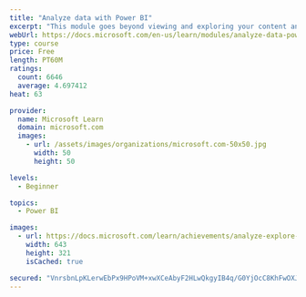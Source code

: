 ```yaml
---
title: "Analyze data with Power BI"
excerpt: "This module goes beyond viewing and exploring your content and explains how to interact with it by working with reports and dashboards to uncover and share new business insights."
webUrl: https://docs.microsoft.com/en-us/learn/modules/analyze-data-power-bi/
type: course
price: Free
length: PT60M
ratings:
  count: 6646
  average: 4.697412
heat: 63

provider:
  name: Microsoft Learn
  domain: microsoft.com
  images:
    - url: /assets/images/organizations/microsoft.com-50x50.jpg
      width: 50
      height: 50

levels:
  - Beginner

topics:
  - Power BI

images:
  - url: https://docs.microsoft.com/learn/achievements/analyze-explore-data-power-bi-social.png
    width: 643
    height: 321
    isCached: true

secured: "VnrsbnLpKLerwEbPx9HPoVM+xwXCeAbyF2HLwQkgyIB4q/G0YjOcC8KhFwOXJpAct/UJ4JfLh4Z9YEN5EGUFer27SzKBAA2HKzMenYNo2vwIoZi7ZcXbm4/2dQ44prgMsXa7BmxAnbofapO8fWTHwgNnqWI7uv8VhEZi9cSagZJT1k42IVfCULHCMeJPQ9fqYmmK9f5ElpicrRzznagKGqvhTvcWOxvO2KgrAk/TlOJ/2NAi1Q7H+AX41Sd6siEy+0xyhzlonpKvp1rlQBrJR5Q/iFCv3pkcO7E4jiGGxfy0TZ/hcHaRd1SsB6XmvdwSkqd4zy98y3NpCD1wseUt99xJN7Yc5eos0MvBOtkyb3sdntPNzYVU+DyDmPRFxpcE0dGr5HWbUU7hN5iS4401htMHN93t5/3WNeArCCvG7JU=;CiAv5SL70dK6u9yn4WnPtA=="
---
```


